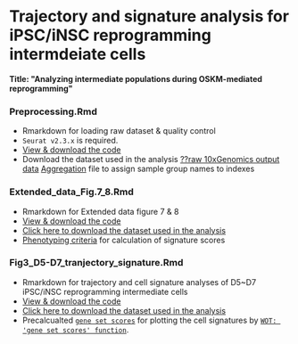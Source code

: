 # Trajectory and signature analysis for iPSC/iNSC reprogramming intermdeiate cells

__Title: "Analyzing intermediate populations during OSKM-mediated reprogramming"__


### Preprocessing.Rmd
* Rmarkdown for loading raw dataset & quality control
* `Seurat v2.3.x` is required.
* [View & download the code](https://github.com/jeongminha90/scRNAseq/blob/main/Preprocessing.Rmd)
* Download the dataset used in the analysis
[??raw 10xGenomics output data](https://figshare.com/s/ecf794cfe2776980f4de)
[Aggregation](https://github.com/jeongminha90/scRNAseq/blob/main/aggregation_csv.csv) file to assign sample group names to indexes



### Extended_data_Fig.7_8.Rmd
* Rmarkdown for Extended data figure 7 & 8
* [View & download the code](https://github.com/jeongminha90/scRNAseq/blob/main/Extended%20Data%20Fig.7%2C8.Rmd)
* [Click here to download the dataset used in the analysis](https://figshare.com/s/2d5e45d42f50dc3c6d9c)
* [Phenotyping criteria](https://github.com/jeongminha90/scRNAseq/blob/main/Phenotyping%20Criteria.csv) for calculation of signature scores



### Fig3_D5-D7_tranjectory_signature.Rmd
* Rmarkdown for trajectory and cell signature analyses of D5~D7 iPSC/iNSC reprogramming intermediate cells
* [View & download the code](https://github.com/jeongminha90/scRNAseq/blob/main/Fig3_D5-D7_trajectory_signature.Rmd)
* [Click here to download the dataset used in the analysis](https://figshare.com/articles/dataset/D5-D7_mipsc_normalized_scaled/13383191)
* Precalcualted [`gene set scores`](https://figshare.com/articles/dataset/gene_set_scores_csv/13383212) for plotting the cell signatures by [`WOT: 'gene set scores' function`](https://broadinstitute.github.io/wot/).

